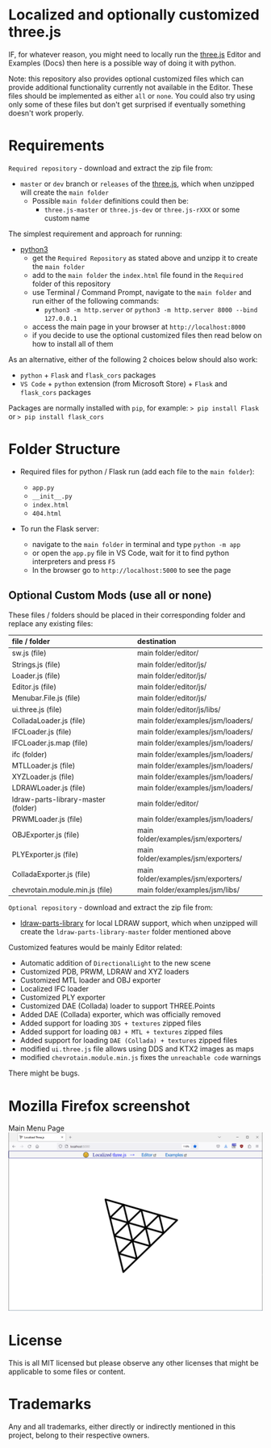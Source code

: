 # Localized and optionally customized three.js

IF, for whatever reason, you might need to locally run the [three.js](https://github.com/mrdoob/three.js/) Editor and Examples (Docs) then here is a possible way of doing it with python.

Note: this repository also provides optional customized files which can provide additional functionality currently not available in the Editor. These files should be implemented as either `all` or `none`. You could also try using only some of these files but don't get surprised if eventually something doesn't work properly.

# Requirements

`Required repository` - download and extract the zip file from:
- `master` or `dev` branch or `releases` of the [three.js](https://github.com/mrdoob/three.js/), which when unzipped will create the `main folder`
  - Possible `main folder` definitions could then be:
    - `three.js-master` or `three.js-dev` or `three.js-rXXX` or some custom name

The simplest requirement and approach for running:

- [python3](https://www.python.org/downloads/)
  - get the `Required Repository` as stated above and unzipp it to create the `main folder`
  - add to the `main folder` the `index.html` file found in the `Required` folder of this repository
  - use Terminal / Command Prompt, navigate to the `main folder` and run either of the following commands:
    - `python3 -m http.server` or `python3 -m http.server 8000 --bind 127.0.0.1`
  - access the main page in your browser at `http://localhost:8000`
  - if you decide to use the optional customized files then read below on how to install all of them

As an alternative, either of the following 2 choices below should also work:

- `python` + `Flask` and `flask_cors` packages
- `VS Code` + `python` extension (from Microsoft Store) + `Flask` and `flask_cors` packages

Packages are normally installed with `pip`, for example: `> pip install Flask` or `> pip install flask_cors`

# Folder Structure

- Required files for python / Flask run (add each file to the `main folder`):

  - `app.py`
  - `__init__.py`
  - `index.html`
  - `404.html`

- To run the Flask server:
  - navigate to the `main folder` in terminal and type `python -m app`
  - or open the `app.py` file in VS Code, wait for it to find python interpreters and press `F5`
  - In the browser go to `http://localhost:5000` to see the page

## Optional Custom Mods (use all or none)

These files / folders should be placed in their corresponding folder and replace any existing files:

| file / folder | destination |
|      :--      |     :--     |
| sw.js (file) | main folder/editor/ |
| Strings.js (file) | main folder/editor/js/ |
| Loader.js (file) | main folder/editor/js/ |
| Editor.js (file) | main folder/editor/js/ |
| Menubar.File.js (file) | main folder/editor/js/ |
| ui.three.js (file) | main folder/editor/js/libs/ |
| ColladaLoader.js (file) | main folder/examples/jsm/loaders/ |
| IFCLoader.js (file) | main folder/examples/jsm/loaders/ |
| IFCLoader.js.map (file) | main folder/examples/jsm/loaders/ |
| ifc (folder) | main folder/examples/jsm/loaders/ |
| MTLLoader.js (file) | main folder/examples/jsm/loaders/ |
| XYZLoader.js (file) | main folder/examples/jsm/loaders/ |
| LDRAWLoader.js (file) | main folder/examples/jsm/loaders/ |
| ldraw-parts-library-master (folder) | main folder/editor/ |
| PRWMLoader.js (file) | main folder/examples/jsm/loaders/ |
| OBJExporter.js (file) | main folder/examples/jsm/exporters/ |
| PLYExporter.js (file) | main folder/examples/jsm/exporters/ |
| ColladaExporter.js (file) | main folder/examples/jsm/exporters/ |
| chevrotain.module.min.js (file) | main folder/examples/jsm/libs/ |

`Optional repository` - download and extract the zip file from:
- [ldraw-parts-library](https://github.com/gkjohnson/ldraw-parts-library) for local LDRAW support, which when unzipped will create the `ldraw-parts-library-master` folder mentioned above

Customized features would be mainly Editor related:

- Automatic addition of `DirectionalLight` to the new scene
- Customized PDB, PRWM, LDRAW and XYZ loaders
- Customized MTL loader and OBJ exporter
- Localized IFC loader
- Customized PLY exporter
- Customized DAE (Collada) loader to support THREE.Points
- Added DAE (Collada) exporter, which was officially removed
- Added support for loading `3DS + textures` zipped files
- Added support for loading `OBJ + MTL + textures` zipped files
- Added support for loading `DAE (Collada) + textures` zipped files
- modified `ui.three.js` file allows using DDS and KTX2 images as maps
- modified `chevrotain.module.min.js` fixes the `unreachable code` warnings

There might be bugs.

# Mozilla Firefox screenshot

Main Menu Page
![Start Page](screenshot/Localized%203js.png?raw=true)

# License

This is all MIT licensed but please observe any other licenses that might be applicable to some files or content.

# Trademarks

Any and all trademarks, either directly or indirectly mentioned in this project, belong to their respective owners.
